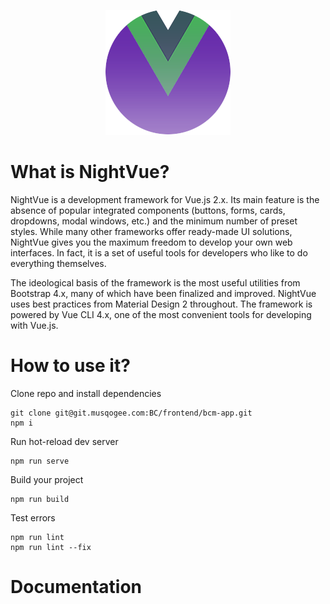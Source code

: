 <p align="center">
  <img src="src/assets/images/logo.png" alt="Bootstrap logo" width="200" height="200">
</p>

# What is NightVue?
NightVue is a development framework for Vue.js 2.x. Its main feature is the absence of popular integrated components (buttons, forms, cards, dropdowns, modal windows, etc.) and the minimum number of preset styles. While many other frameworks offer ready-made UI solutions, NightVue gives you the maximum freedom to develop your own web interfaces. In fact, it is a set of useful tools for developers who like to do everything themselves.

The ideological basis of the framework is the most useful utilities from Bootstrap 4.x, many of which have been finalized and improved. NightVue uses best practices from Material Design 2 throughout. The framework is powered by Vue CLI 4.x, one of the most convenient tools for developing with Vue.js.

# How to use it?

Clone repo and install dependencies
```
git clone git@git.musqogee.com:BC/frontend/bcm-app.git
npm i
```
Run hot-reload dev server
```
npm run serve
```
Build your project
```
npm run build
```
Test errors
```
npm run lint
npm run lint --fix
```

# Documentation

